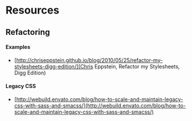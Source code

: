 # Resources

## Refactoring


#### Examples

* [http://chriseppstein.github.io/blog/2010/05/25/refactor-my-stylesheets-digg-edition/](Chris Eppstein, Refactor my Stylesheets, Digg Edition)

#### Legacy CSS

* [http://webuild.envato.com/blog/how-to-scale-and-maintain-legacy-css-with-sass-and-smacss/](http://webuild.envato.com/blog/how-to-scale-and-maintain-legacy-css-with-sass-and-smacss/)
